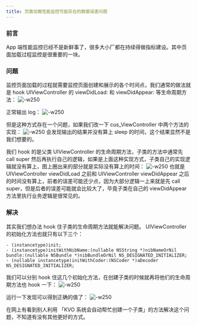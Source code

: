 ```yaml
---
title: 页面加载性能监控可能存在的数据误差问题
---
```


### 前言
App 端性能监控已经不是新鲜事了，很多大小厂都在持续得做指标建设。其中页面加载过程监控是很重要的一块。

### 问题
监控页面加载的过程就需要监控页面创建和展示的各个时间点，我们通常的做法就是 hook UIViewController 的 viewDidLoad: 和 viewDidAppear: 等生命周期方法：
![-w250](https://res.cloudinary.com/dp1pheuq7/image/upload/v1554720669/%E5%B1%8F%E5%B9%95%E5%BF%AB%E7%85%A7_2019-04-08_%E4%B8%8B%E5%8D%886.19.25_dwace3.png)

正常输出 log：
![-w250](https://res.cloudinary.com/dp1pheuq7/image/upload/v1554720670/%E5%B1%8F%E5%B9%95%E5%BF%AB%E7%85%A7_2019-04-08_%E4%B8%8B%E5%8D%886.09.00_f47cky.png)

但是这种方式存在一个问题，如果我们改一下 cus_ViewController 中两个方法的实现：
![-w250](https://res.cloudinary.com/dp1pheuq7/image/upload/v1554720670/%E5%B1%8F%E5%B9%95%E5%BF%AB%E7%85%A7_2019-04-08_%E4%B8%8B%E5%8D%886.30.24_vm2tf4.png)
会发现输出的结果并没有算上 sleep 的时间，这个结果显然不是我们想要的。

我们 hook 的是父类 UIViewController 的生命周期方法，子类的方法中通常先 call super 然后再执行自己的逻辑，如果是上面这种实现方式，子类自己的实现逻辑就没有算上，图上圈出来的部分就是实际没有算上的时间：
![-w250](https://res.cloudinary.com/dp1pheuq7/image/upload/v1554720669/%E5%B1%8F%E5%B9%95%E5%BF%AB%E7%85%A7_2019-04-08_%E4%B8%8B%E5%8D%886.25.45_vvemhl.png)
也就是 UIViewController viewDidLoad 之前和 UIViewController viewDidAppear 之后的时间没有算上，前者的误差可能还少点，因为大部分逻辑一上来就是先 call super，但是后者的误差可能就会比较大了，毕竟子类在自己的 viewDidAppear 方法里执行业务逻辑是很常见的。


### 解决
其实我们想办法 hook 住子类的生命周期方法就能解决问题。
UIViewController 的初始化方法也就只有以下三个：
```
- (instancetype)init;
- (instancetype)initWithNibName:(nullable NSString *)nibNameOrNil bundle:(nullable NSBundle *)nibBundleOrNil NS_DESIGNATED_INITIALIZER;
- (nullable instancetype)initWithCoder:(NSCoder *)aDecoder NS_DESIGNATED_INITIALIZER;
```

我们可以分别 hook 住这几个初始化方法，在创建子类的时候就再将他们的生命周期方法也 hook 一下：
![-w250](https://res.cloudinary.com/dp1pheuq7/image/upload/v1554720673/%E5%B1%8F%E5%B9%95%E5%BF%AB%E7%85%A7_2019-04-08_%E4%B8%8B%E5%8D%886.39.20_or1qpp.png)

运行一下发现可以得到正确的值了：
![-w250](https://res.cloudinary.com/dp1pheuq7/image/upload/v1554720668/%E5%B1%8F%E5%B9%95%E5%BF%AB%E7%85%A7_2019-04-08_%E4%B8%8B%E5%8D%886.40.37_j5igqy.png)

在网上有看到别人利用 「KVO 系统会自动帮忙创建一个子类」的方法解决这个问题，不知道有没有其他更好的方式。

